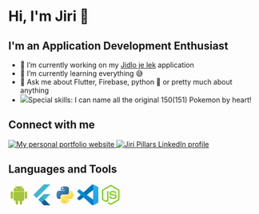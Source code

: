 # Hi, I'm Jiri  👋


## I'm an Application Development Enthusiast 
- 🔭 I’m currently working on my [Jidlo je lek]([https://www.youtube.com/c/doctorcode9](https://github.com/Thepilli/jidlo_je_lek)) application
- 🌱 I’m currently learning everything 😅
- 💬 Ask me about Flutter, Firebase, python 🐍 or pretty much about anything 
- <img src="https://upload.wikimedia.org/wikipedia/commons/5/53/Pok%C3%A9_Ball_icon.svg" width="24px">Special skills: I can name all the original 150(151) Pokemon by heart!


## Connect with me
<a href="jiri-pillar.web.app" target="www.linkedin.com/in/jiri-pillar-79708b121">
<img alt="My personal portfolio website" src="https://firebasestorage.googleapis.com/v0/b/my-api-endpoint.appspot.com/o/Zeyada_White.png?alt=media&token=87417724-f261-4f4b-af3a-277eb69902bd" width="24px">
</a>
<a href="www.linkedin.com/in/jiri-pillar-79708b121" target="www.linkedin.com/in/jiri-pillar-79708b121">
<img alt="Jiri Pillars LinkedIn profile" src="https://firebasestorage.googleapis.com/v0/b/my-api-endpoint.appspot.com/o/linkedin.png?alt=media&token=8bb47b0c-dfce-4ab3-8308-347fdad512d1" width="24px">
</a>

## Languages and Tools
<p>
<img src="https://raw.githubusercontent.com/devicons/devicon/master/icons/android/android-plain.svg" alt="Android Logo" width="42px">
<img src="https://raw.githubusercontent.com/devicons/devicon/master/icons/flutter/flutter-original.svg" alt="Android Logo" width="42px">
<img src="https://raw.githubusercontent.com/devicons/devicon/master/icons/python/python-original.svg" alt="Android Logo" width="42px">
<img src="https://raw.githubusercontent.com/devicons/devicon/master/icons/vscode/vscode-original.svg" alt="html5 Logo" width="42px">

<img src="https://raw.githubusercontent.com/devicons/devicon/master/icons/nodejs/nodejs-original.svg" alt="Android Logo" width="42px">
</p>
